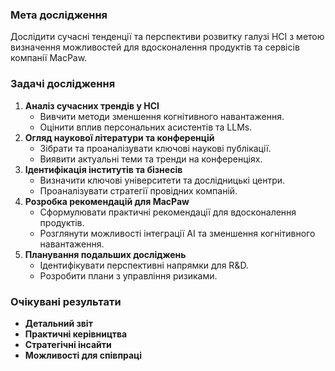 
### Мета дослідження

Дослідити сучасні тенденції та перспективи розвитку галузі HCI з метою визначення можливостей для вдосконалення продуктів та сервісів компанії MacPaw.

### Задачі дослідження

1. **Аналіз сучасних трендів у HCI**
   - Вивчити методи зменшення когнітивного навантаження.
   - Оцінити вплив персональних асистентів та LLMs.
2. **Огляд наукової літератури та конференцій**
   - Зібрати та проаналізувати ключові наукові публікації.
   - Виявити актуальні теми та тренди на конференціях.
3. **Ідентифікація інститутів та бізнесів**
   - Визначити ключові університети та дослідницькі центри.
   - Проаналізувати стратегії провідних компаній.
4. **Розробка рекомендацій для MacPaw**
   - Сформулювати практичні рекомендації для вдосконалення продуктів.
   - Розглянути можливості інтеграції AI та зменшення когнітивного навантаження.
5. **Планування подальших досліджень**
   - Ідентифікувати перспективні напрямки для R&D.
   - Розробити плани з управління ризиками.

### Очікувані результати

- **Детальний звіт**
- **Практичні керівництва**
- **Стратегічні інсайти**
- **Можливості для співпраці**
